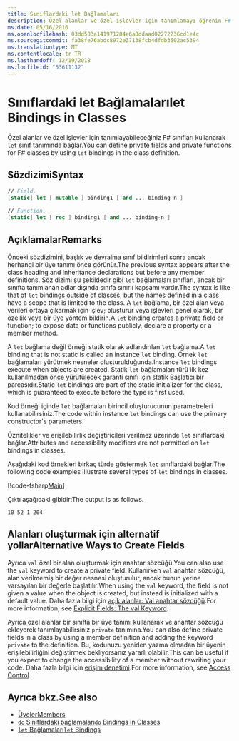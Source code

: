 ```yaml
---
title: Sınıflardaki let Bağlamaları
description: Özel alanlar ve özel işlevler için tanımlamayı öğrenin F# kullanarak sınıfları 'let' sınıf tanımında bağlar.
ms.date: 05/16/2016
ms.openlocfilehash: 03dd583a141971284e6a8ddaad02272236cd1e4c
ms.sourcegitcommit: fa38fe76abdc8972e37138fcb4dfdb3502ac5394
ms.translationtype: MT
ms.contentlocale: tr-TR
ms.lasthandoff: 12/19/2018
ms.locfileid: "53611132"
---
```

# <a name="let-bindings-in-classes"></a><span data-ttu-id="9cb80-103">Sınıflardaki let Bağlamaları</span><span class="sxs-lookup"><span data-stu-id="9cb80-103">let Bindings in Classes</span></span>

<span data-ttu-id="9cb80-104">Özel alanlar ve özel işlevler için tanımlayabileceğiniz F# sınıfları kullanarak `let` sınıf tanımında bağlar.</span><span class="sxs-lookup"><span data-stu-id="9cb80-104">You can define private fields and private functions for F# classes by using `let` bindings in the class definition.</span></span>

## <a name="syntax"></a><span data-ttu-id="9cb80-105">Sözdizimi</span><span class="sxs-lookup"><span data-stu-id="9cb80-105">Syntax</span></span>

```fsharp
// Field.
[static] let [ mutable ] binding1 [ and ... binding-n ]

// Function.
[static] let [ rec ] binding1 [ and ... binding-n ]
```

## <a name="remarks"></a><span data-ttu-id="9cb80-106">Açıklamalar</span><span class="sxs-lookup"><span data-stu-id="9cb80-106">Remarks</span></span>

<span data-ttu-id="9cb80-107">Önceki sözdizimini, başlık ve devralma sınıf bildirimleri sonra ancak herhangi bir üye tanımı önce görünür.</span><span class="sxs-lookup"><span data-stu-id="9cb80-107">The previous syntax appears after the class heading and inheritance declarations but before any member definitions.</span></span> <span data-ttu-id="9cb80-108">Söz dizimi şu şekildedir gibi `let` bağlamaları sınıfları, ancak bir sınıfta tanımlanan adlar dışında sınıfa sınırlı kapsamı vardır.</span><span class="sxs-lookup"><span data-stu-id="9cb80-108">The syntax is like that of `let` bindings outside of classes, but the names defined in a class have a scope that is limited to the class.</span></span> <span data-ttu-id="9cb80-109">A `let` bağlama, bir özel alan veya verileri ortaya çıkarmak için işlev; oluşturur veya işlevleri genel olarak, bir özellik veya bir üye yöntem bildirin.</span><span class="sxs-lookup"><span data-stu-id="9cb80-109">A `let` binding creates a private field or function; to expose data or functions publicly, declare a property or a member method.</span></span>

<span data-ttu-id="9cb80-110">A `let` bağlama değil örneği statik olarak adlandırılan `let` bağlama.</span><span class="sxs-lookup"><span data-stu-id="9cb80-110">A `let` binding that is not static is called an instance `let` binding.</span></span> <span data-ttu-id="9cb80-111">Örnek `let` bağlamaları yürütmek nesneler oluşturulduğunda.</span><span class="sxs-lookup"><span data-stu-id="9cb80-111">Instance `let` bindings execute when objects are created.</span></span> <span data-ttu-id="9cb80-112">Statik `let` bağlamaları türü ilk kez kullanılmadan önce yürütülecek garanti sınıfı için statik Başlatıcı bir parçasıdır.</span><span class="sxs-lookup"><span data-stu-id="9cb80-112">Static `let` bindings are part of the static initializer for the class, which is guaranteed to execute before the type is first used.</span></span>

<span data-ttu-id="9cb80-113">Kod örneği içinde `let` bağlamaları birincil oluşturucunun parametreleri kullanabilirsiniz.</span><span class="sxs-lookup"><span data-stu-id="9cb80-113">The code within instance `let` bindings can use the primary constructor's parameters.</span></span>

<span data-ttu-id="9cb80-114">Öznitelikler ve erişilebilirlik değiştiricileri verilmez üzerinde `let` sınıflardaki bağlar.</span><span class="sxs-lookup"><span data-stu-id="9cb80-114">Attributes and accessibility modifiers are not permitted on `let` bindings in classes.</span></span>

<span data-ttu-id="9cb80-115">Aşağıdaki kod örnekleri birkaç türde göstermek `let` sınıflardaki bağlar.</span><span class="sxs-lookup"><span data-stu-id="9cb80-115">The following code examples illustrate several types of `let` bindings in classes.</span></span>

[!code-fsharp[Main](../../../../samples/snippets/fsharp/lang-ref-1/snippet3001.fs)]

<span data-ttu-id="9cb80-116">Çıktı aşağıdaki gibidir:</span><span class="sxs-lookup"><span data-stu-id="9cb80-116">The output is as follows.</span></span>

```
10 52 1 204
```

## <a name="alternative-ways-to-create-fields"></a><span data-ttu-id="9cb80-117">Alanları oluşturmak için alternatif yollar</span><span class="sxs-lookup"><span data-stu-id="9cb80-117">Alternative Ways to Create Fields</span></span>

<span data-ttu-id="9cb80-118">Ayrıca `val` özel bir alan oluşturmak için anahtar sözcüğü.</span><span class="sxs-lookup"><span data-stu-id="9cb80-118">You can also use the `val` keyword to create a private field.</span></span> <span data-ttu-id="9cb80-119">Kullanırken `val` anahtar sözcüğü, alan verilmemiş bir değer nesnesi oluşturulur, ancak bunun yerine varsayılan bir değerle başlatılır.</span><span class="sxs-lookup"><span data-stu-id="9cb80-119">When using the `val` keyword, the field is not given a value when the object is created, but instead is initialized with a default value.</span></span> <span data-ttu-id="9cb80-120">Daha fazla bilgi için [açık alanlar: Val anahtar sözcüğü](explicit-fields-the-val-keyword.md).</span><span class="sxs-lookup"><span data-stu-id="9cb80-120">For more information, see [Explicit Fields: The val Keyword](explicit-fields-the-val-keyword.md).</span></span>

<span data-ttu-id="9cb80-121">Ayrıca özel alanlar bir sınıfta bir üye tanımı kullanarak ve anahtar sözcüğü ekleyerek tanımlayabilirsiniz `private` tanımına.</span><span class="sxs-lookup"><span data-stu-id="9cb80-121">You can also define private fields in a class by using a member definition and adding the keyword `private` to the definition.</span></span> <span data-ttu-id="9cb80-122">Bu, kodunuzu yeniden yazma olmadan bir üyenin erişilebilirliğini değiştirmek bekliyorsanız yararlı olabilir.</span><span class="sxs-lookup"><span data-stu-id="9cb80-122">This can be useful if you expect to change the accessibility of a member without rewriting your code.</span></span> <span data-ttu-id="9cb80-123">Daha fazla bilgi için [erişim denetimi](../access-control.md).</span><span class="sxs-lookup"><span data-stu-id="9cb80-123">For more information, see [Access Control](../access-control.md).</span></span>

## <a name="see-also"></a><span data-ttu-id="9cb80-124">Ayrıca bkz.</span><span class="sxs-lookup"><span data-stu-id="9cb80-124">See also</span></span>

- [<span data-ttu-id="9cb80-125">Üyeler</span><span class="sxs-lookup"><span data-stu-id="9cb80-125">Members</span></span>](index.md)
- [<span data-ttu-id="9cb80-126">`do` Sınıflardaki bağlamaları</span><span class="sxs-lookup"><span data-stu-id="9cb80-126">`do` Bindings in Classes</span></span>](do-bindings-in-classes.md)
- [<span data-ttu-id="9cb80-127">`let` Bağlamaları</span><span class="sxs-lookup"><span data-stu-id="9cb80-127">`let` Bindings</span></span>](../functions/let-bindings.md)